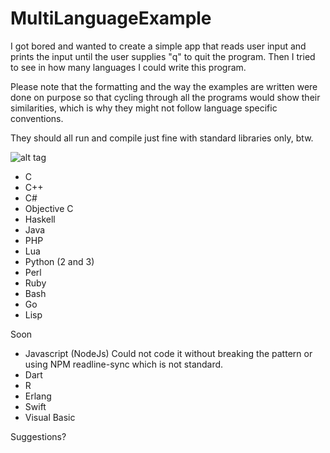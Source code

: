 # MultiLanguageExample

I got bored and wanted to create a simple app that reads user input and prints the input until the user supplies "q" to quit the program. Then I tried to see in how many languages I could write this program.

Please note that the formatting and the way the examples are written were done on purpose so that cycling through all the programs would show their similarities, which is why they might not follow language specific conventions.

They should all run and compile just fine with standard libraries only, btw.

![alt tag](http://i.giphy.com/a6FyDO69QC0U0.gif)

* C
* C++
* C#
* Objective C
* Haskell
* Java
* PHP
* Lua
* Python (2 and 3)
* Perl
* Ruby
* Bash
* Go
* Lisp

Soon
* Javascript (NodeJs) Could not code it without breaking the pattern or using NPM readline-sync which is not standard.
* Dart
* R
* Erlang
* Swift
* Visual Basic

Suggestions?
